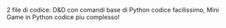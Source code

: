 2 file di codice: D&D con comandi base di Python codice facilissimo, Mini Game in Python codice piu complesso!

